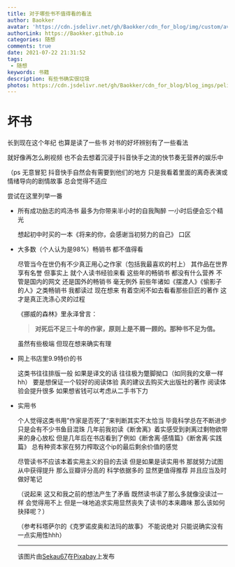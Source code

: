 ```yaml
---
title: 对于哪些书不值得看的看法
author: Baokker
avatar: 'https://cdn.jsdelivr.net/gh/Baokker/cdn_for_blog/img/custom/avatar.jpg'
authorLink: https://Baokker.github.io
categories: 随想
comments: true
date: 2021-07-22 21:31:52
tags: 
 - 随想
keywords: 书籍
description: 有些书确实很垃圾
photos: https://cdn.jsdelivr.net/gh/Baokker/cdn_for_blog/blog_imgs/pelikan-6273430_1920.jpg
---
```




# 坏书

长到现在这个年纪 也算是读了一些书 对书的好坏辨别有了一些看法

就好像再怎么刷视频 也不会去想着沉浸于抖音快手之流的快节奏无营养的娱乐中

（ps 无意冒犯 抖音快手自然会有需要到他们的地方 只是我看着里面的离奇表演或情绪导向的剧情故事 总会觉得不适应

尝试在这里列举一番

- 所有成功励志的鸡汤书 最多为你带来半小时的自我陶醉 一小时后便会忘个精光

  想起初中时买的一本《将来的你，会感谢当初努力的自己》 口区

- 大多数（个人认为是98%）畅销书 都不值得看 

  尽管当今在世仍有不少真正用心之作家（包括我最喜欢的村上） 其作品在世界享有名誉 但事实上 就个人读书经验来看 这些年的畅销书 都没有什么营养 不管是国内的网文 还是国外的畅销书 毫无例外 前些年诸如《摆渡人》《偷影子的人》之类畅销书 我都读过 现在想来 有着空闲不如去看看那些巨匠的著作 这才是真正洗涤心灵的过程

  《挪威的森林》里永泽曾言：

  > **对死后不足三十年的作家，原则上是不屑一顾的。那种书不足为信。**

  虽然有些极端 但现在想来确实有理

- 网上书店里9.9特价的书

  这类书往往排版一般 如果是译文的话 往往极为蹩脚拗口（如同我的文章一样 hh） 要是想保证一个较好的阅读体验 真的建议去购买大出版社的著作 阅读体验会提升很多 如果想省钱可以考虑从二手书下力

- 实用书

  个人觉得这类书用”作家是否死了“来判断其实不太恰当 毕竟科学总在不断进步 只是会有不少书鱼目混珠 几年前我初读《断舍离》着实感受到剥离过剩物欲带来的身心放松 但是几年后在书店看到了例如《断舍离·感情篇》《断舍离·实践篇》 总有种资本家在努力榨取这个ip的最后剩余价值的感觉

  尽管读书不应该本着实用主义的目的去读 但是如果是读实用书 那就努力试图从中获得提升 那么豆瓣评分高的 科学依据多的 显然更值得推荐 并且应当及时做好笔记

  （说起来 这又和我之前的想法产生了矛盾 既然读书读了那么多就像没读过一样 会觉得用不上 但是一味地追求实用显然丧失了读书的本来趣味 那么该如何抉择呢？）

  （参考科塔萨尔的《克罗诺皮奥和法玛的故事》 不能说绝对 只能说确实没有一点实用性hhh）

  ---
  
  该图片由<a href="https://pixabay.com/zh/users/sekau67-804654/?utm_source=link-attribution&amp;utm_medium=referral&amp;utm_campaign=image&amp;utm_content=6273430">Sekau67</a>在<a href="https://pixabay.com/zh/?utm_source=link-attribution&amp;utm_medium=referral&amp;utm_campaign=image&amp;utm_content=6273430">Pixabay</a>上发布
  
  

